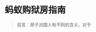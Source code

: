 # 蚂蚁购狱房指南

> 前言：房子对国人有不同的含义，对于 

<!--stackedit_data:
eyJoaXN0b3J5IjpbLTE2MjUwOTE2MDYsMjEzNTAyNTA2MywxOD
U1NTUyMDYwXX0=
-->
